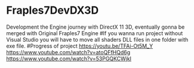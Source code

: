 # Fraples7DevDX3D
Development the Engine journey with DirectX 11 3D, eventually gonna be merged with Original Fraples7 Engine
#If you wanna run project without Visual Studio you will have to move all shaders DLL files in one folder with exe file.
#Progress of project
https://youtu.be/TFAi-Ot5M_Y 
https://www.youtube.com/watch?v=atoQFfHQd6g
https://www.youtube.com/watch?v=53PGQKCWjkI
